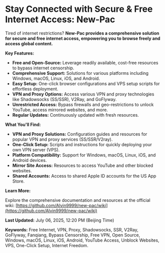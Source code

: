 # Stay Connected with Secure & Free Internet Access: New-Pac

Tired of internet restrictions? **New-Pac provides a comprehensive solution for secure and free internet access, empowering you to browse freely and access global content.**

**Key Features:**

*   **Free and Open-Source:** Leverage readily available, cost-free resources to bypass internet censorship.
*   **Comprehensive Support:** Solutions for various platforms including Windows, macOS, Linux, iOS, and Android.
*   **Easy Setup:** One-click browser configurations and VPS setup scripts for effortless deployment.
*   **VPN and Proxy Options:** Access various VPN and proxy technologies like Shadowsocks (SS/SSR), V2Ray, and GoFlyway.
*   **Unrestricted Access:** Bypass firewalls and geo-restrictions to unlock YouTube, access mirrored websites, and more.
*   **Regular Updates:**  Continuously updated with fresh resources.

**What You'll Find:**

*   **VPN and Proxy Solutions:** Configuration guides and resources for popular VPN and proxy services (SS/SSR/V2ray).
*   **One-Click Setup:**  Scripts and instructions for quickly deploying your own VPN server (VPS).
*   **Platform Compatibility:** Support for Windows, macOS, Linux, iOS, and Android devices.
*   **Mirror Site Access:** Resources to access YouTube and other blocked websites.
*   **Shared Accounts:** Access to shared Apple ID accounts for the US App Store.

**Learn More:**

Explore the comprehensive documentation and resources at the official wiki: [https://github.com/Alvin9999/new-pac/wiki](https://github.com/Alvin9999/new-pac/wiki)

**Last Updated:** July 06, 2025, 12:20 PM (Beijing Time)

**Keywords:** Free Internet, VPN, Proxy, Shadowsocks, SSR, V2Ray, GoFlyway, Fanqiang, Bypass Censorship, Free VPN, Open Source, Windows, macOS, Linux, iOS, Android, YouTube Access, Unblock Websites, VPS, One-Click Setup, Internet Freedom.